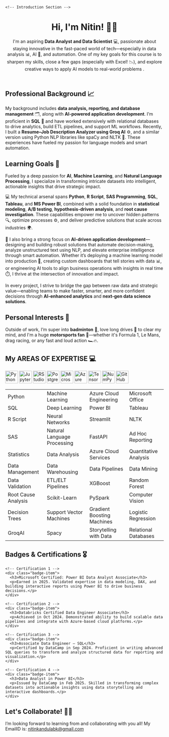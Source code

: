    <!-- Introduction Section -->
  <header>
    <h1>Hi, I'm Nitin! 👋✨</h1>
        <p>
      I'm an aspiring <strong>Data Analyst and Data Scientist</strong> 💻, passionate about staying innovative in the fast-paced world of tech—especially in data analysis 📊, AI 🤖, and automation. One of my key goals for this course is to sharpen my skills, close a few gaps (especially with Excel! 📉), and explore creative ways to apply AI models to real-world problems .
    </p>

  </header>


  </section>

  <!-- Professional Background Section -->
  <section>
    <h2>Professional Background 📈</h2>
    <p>
      My background includes <strong>data analysis, reporting, and database management</strong> 🗂️, along with <strong>AI-powered application development</strong>. I’m proficient in <strong>SQL</strong> 🧠 and have worked extensively with relational databases to drive analytics, build ETL pipelines, and support ML workflows. Recently, I built a <strong>Resume–Job Description Analyzer using Groq AI</strong> ⚙️, and a similar version using Python NLP libraries like spaCy and NLTK 🐍. These experiences have fueled my passion for language models and smart automation.
    </p>
  </section>

<!-- Learning Goals Section -->
<section>
  <h2>Learning Goals 🚀</h2>
  <p>
    Fueled by a deep passion for <strong>AI</strong>, <strong>Machine Learning</strong>, and <strong>Natural Language Processing</strong>, I specialize in transforming intricate datasets into intelligent, actionable insights that drive strategic impact.
  </p>
  <p>
    💻 My technical arsenal spans <strong>Python</strong>, <strong>R Script</strong>, <strong>SAS Programming</strong>, <strong>SQL</strong>, <strong>Tableau</strong>, and <strong>MS Power BI</strong>, combined with a solid foundation in <strong>statistical modeling</strong>, <strong>A/B testing</strong>, <strong>hypothesis-driven analysis</strong>, and <strong>root cause investigation</strong>. These capabilities empower me to uncover hidden patterns 🔍, optimize processes ⚙️, and deliver predictive solutions that scale across industries 🌍.
  </p>
  <p>
    🤖 I also bring a strong focus on <strong>AI-driven application development</strong>—designing and building robust solutions that automate decision-making, analyze unstructured text using NLP, and elevate enterprise intelligence through smart automation. Whether it’s deploying a machine learning model into production 🔄, creating custom dashboards that tell stories with data 📊, or engineering AI tools to align business operations with insights in real time ⏱️, I thrive at the intersection of innovation and impact.
  </p>
  <p>
    In every project, I strive to bridge the gap between raw data and strategic value—enabling teams to make faster, smarter, and more confident decisions through <strong>AI-enhanced analytics</strong> and <strong>next-gen data science solutions</strong>.
  </p>
</section>

  <!-- Personal Interests Section -->
  <section>
    <h2>Personal Interests 🎉</h2>
    <p>
      Outside of work, I’m super into <strong>badminton</strong> 🏸, love long drives 🚗 to clear my mind, and I'm a huge <strong>motorsports fan</strong> 🏁—whether it's Formula 1, Le Mans, drag racing, or any fast and loud action 🏎️🔥.
    </p>
  </section>

<!-- Tech Stack Section -->
<section>
  <h2>My AREAS OF EXPERTISE 💻</h2>
  <div class="tech-icons">
    <!-- Core Programming and Tools -->
    <img src="https://cdn.jsdelivr.net/gh/devicons/devicon/icons/python/python-original.svg" height="40" alt="Python Logo" title="Python">
    <img src="https://cdn.jsdelivr.net/gh/devicons/devicon/icons/jupyter/jupyter-original.svg" height="40" alt="Jupyter Logo" title="Jupyter">
    <img src="https://cdn.jsdelivr.net/gh/devicons/devicon/icons/rstudio/rstudio-original.svg" alt="RStudio Logo" height="40" title="RStudio Logo">
    <img src="https://cdn.jsdelivr.net/gh/devicons/devicon/icons/postgresql/postgresql-original.svg" height="40" alt="PostgreSQL Logo" title="PostgreSQL">
    <img src="https://cdn.jsdelivr.net/gh/devicons/devicon/icons/microsoftsqlserver/microsoftsqlserver-plain.svg" height="40" alt="Microsoft SQL Server Logo" title="Microsoft SQL Server">
    <img src="https://cdn.jsdelivr.net/gh/devicons/devicon/icons/azure/azure-original.svg" height="40" alt="Azure Logo" title="Azure">
    <img src="https://cdn.jsdelivr.net/gh/devicons/devicon/icons/tensorflow/tensorflow-original.svg" height="40" alt="TensorFlow Logo" title="TensorFlow">
    <img src="https://cdn.jsdelivr.net/gh/devicons/devicon/icons/numpy/numpy-original.svg" height="40" alt="NumPy Logo" title="NumPy">
    <img src="https://cdn.jsdelivr.net/gh/devicons/devicon/icons/github/github-original.svg" height="40" alt="GitHub Logo" title="GitHub">
  </div>
<div class="skills-table">
  <table>
    <tr>
      <td>Python</td>
      <td>Machine Learning</td>
      <td>Azure Cloud Engineering</td>
      <td>Microsoft Office</td>
    </tr>
    <tr>
      <td>SQL</td>
      <td>Deep Learning</td>
      <td>Power BI</td>
      <td>Tableau</td>
    </tr>
    <tr>
      <td>R Script</td>
      <td>Neural Networks</td>
      <td>Streamlit</td>
      <td>NLTK</td>
    </tr>
    <tr>
      <td>SAS</td>
      <td>Natural Language Processing</td>
      <td>FastAPI</td>
      <td>Ad Hoc Reporting</td>
    </tr>
    <tr>
      <td>Statistics</td>
      <td>Data Analysis</td>
      <td>Azure Cloud Services</td>
      <td>Quantitative Analysis</td>
    </tr>
    <tr>
      <td>Data Management</td>
      <td>Data Warehousing</td>
      <td>Data Pipelines</td>
      <td>Data Mining</td>
    </tr>
    <tr>
      <td>Data Validation</td>
      <td>ETL/ELT Pipelines</td>
      <td>XGBoost</td>
      <td>Random Forest</td>
    </tr>
    <tr>
      <td>Root Cause Analysis</td>
      <td>Scikit-Learn</td>
      <td>PySpark</td>
      <td>Computer Vision</td>
    </tr>
    <tr>
      <td>Decision Trees</td>
      <td>Support Vector Machines</td>
      <td>Gradient Boosting Machines</td>
      <td>Logistic Regression</td>
    </tr>
    <tr>
      <td>GroqAI</td>
      <td>Spacy</td>
      <td>Storytelling with Data</td>
      <td>Relational Databases</td>
    </tr>
  </table>
</div>
</section>

<!-- Badges & Certifications Section -->
<section>
  <h2>Badges & Certifications 🎖️</h2>
  <div class="badges">
    
    <!-- Certification 1 -->
    <div class="badge-item">
      <h3>Microsoft Certified: Power BI Data Analyst Associate</h3>
      <p>Earned in 2025. Validated expertise in data modeling, DAX, and building interactive reports using Power BI to drive business decisions.</p>
    </div>

    <!-- Certification 2 -->
    <div class="badge-item">
      <h3>Databricks Certified Data Engineer Associate</h3>
      <p>Achieved in Oct 2024. Demonstrated ability to build scalable data pipelines and integrate with Azure-based cloud platforms.</p>
    </div>

    <!-- Certification 3 -->
    <div class="badge-item">
      <h3>Associate Data Engineer – SQL</h3>
      <p>Certified by DataCamp in Sep 2024. Proficient in writing advanced SQL queries to transform and analyze structured data for reporting and visualization.</p>
    </div>

    <!-- Certification 4 -->
    <div class="badge-item">
      <h3>Data Analyst in Power BI</h3>
      <p>Issued by DataCamp in Feb 2025. Skilled in transforming complex datasets into actionable insights using data storytelling and interactive dashboards.</p>
    </div>

  </div>
</section>
    <!-- Collaboration Callout Section -->
  <section>
    <h2>Let's Collaborate! 🤝💡</h2>
    <p>
      I’m looking forward to learning from and collaborating with you all!
      My EmailID is: <a href="mailto:nitinkandulabk@gmail.com">nitinkandulabk@gmail.com</a>
    </p>
    </p>
  </section>
</body>
</html>
